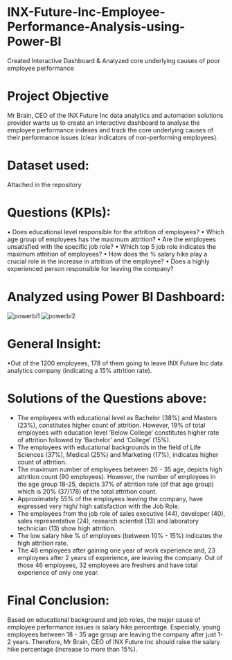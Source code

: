 # INX-Future-Inc-Employee-Performance-Analysis-using-Power-BI

Created Interactive Dashboard & Analyzed core underlying causes of poor employee performance

# Project Objective
Mr Brain, CEO of the INX Future Inc data analytics and automation solutions provider wants us to create an interactive dashboard to analyse the employee performance indexes and track the core underlying causes of their performance issues (clear indicators of non-performing employees).

# Dataset used:
Attached in the repository

# Questions (KPIs):
• Does educational level responsible for the attrition of employees?
• Which age group of employees has the maximum attrition?
• Are the employees unsatisfied with the specific job role?
• Which top 5 job role indicates the maximum attrition of employees?
• How does the % salary hike play a crucial role in the increase in attrition of the employee?
• Does a highly experienced person responsible for leaving the company?

# Analyzed using Power BI Dashboard:
![powerbi1](https://github.com/GeetanjaliWadhwa/PowerBI/assets/86543214/5700f642-c7b9-469e-abca-1d43475850ea)
![powerbi2](https://github.com/GeetanjaliWadhwa/PowerBI/assets/86543214/d121637a-9cf2-4261-a302-25cf76983fc1)

# General Insight:
•Out of the 1200 employees, 178 of them going to leave INX Future Inc data analytics company (indicating a 15% attrition rate).

# Solutions of the Questions above:
  - The employees with educational level as Bachelor (38%) and Masters (23%), constitutes higher count of attrition. However, 19% of total employees with education level ‘Below College’ constitutes higher rate of attrition followed by ‘Bachelor’ and ‘College’ (15%).
  - The employees with educational backgrounds in the field of Life Sciences (37%), Medical (25%) and Marketing (17%), indicates higher count of attrition.
  - The maximum number of employees between 26 - 35 age, depicts high attrition count (90 employees). However, the number of employees in the age group 18-25, depicts 37% of attrition rate (of that age group) which is 20% (37/178) of the total attrition count.
  - Approximately 55% of the employees leaving the company, have expressed very high/ high satisfaction with the Job Role.
  - The employees from the job role of sales executive (44), developer (40), sales representative (24), research scientist (13) and laboratory technician (13) show high attrition.
  - The low salary hike % of employees (between 10% - 15%) indicates the high attrition rate.
  - The 46 employees after gaining one year of work experience and, 23 employees after 2 years of experience, are leaving the company. Out of those 46 employees, 32 employees are freshers and have total experience of only one year.

# Final Conclusion:
Based on educational background and job roles, the major cause of employee performance issues is salary hike percentage. Especially, young employees between 18 - 35 age group are leaving the company after just 1-2 years. Therefore, Mr Brain, CEO of INX Future Inc should raise the salary hike percentage (increase to more than 15%).
